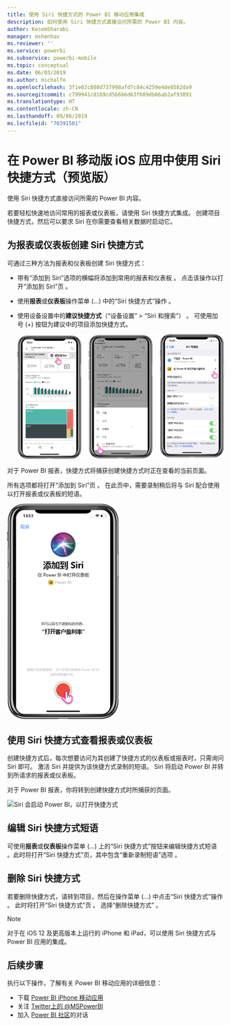 ```yaml
---
title: 使用 Siri 快捷方式的 Power BI 移动应用集成
description: 如何使用 Siri 快捷方式直接访问所需的 Power BI 内容。
author: KesemSharabi
manager: mshenhav
ms.reviewer: ''
ms.service: powerbi
ms.subservice: powerbi-mobile
ms.topic: conceptual
ms.date: 06/03/2019
ms.author: michalfo
ms.openlocfilehash: 3f1e02c880d737998afd7c84c4259e4de8582da9
ms.sourcegitcommit: c799941c8169cd5b6b6d63f609db66ab2af93891
ms.translationtype: HT
ms.contentlocale: zh-CN
ms.lasthandoff: 09/06/2019
ms.locfileid: "70391501"
---
```

# <a name="using-siri-shortcuts-in-power-bi-mobile-ios-app-preview"></a>在 Power BI 移动版 iOS 应用中使用 Siri 快捷方式（预览版）

使用 Siri 快捷方式直接访问所需的 Power BI 内容。

若要轻松快速地访问常用的报表或仪表板，请使用 Siri 快捷方式集成。 创建项目快捷方式，然后可以要求 Siri 在你需要查看相关数据时启动它。

## <a name="create-siri-shortcut-for-a-report-or-dashboard"></a>为报表或仪表板创建 Siri 快捷方式

可通过三种方法为报表和仪表板创建 Siri 快捷方式：

- 带有“添加到 Siri”选项的横幅将添加到常用的报表和仪表板  。 点击该操作以打开“添加到 Siri”页  。
    
- 使用**报表**或**仪表板**操作菜单 (...) 中的“Siri 快捷方式”操作  。
    
- 使用设备设置中的**建议快捷方式**（“设备设置” > “Siri 和搜索”）   。 可使用加号 (+) 按钮为建议中的项目添加快捷方式。
     
     ![创建快捷方式](./media/mobile-apps-ios-siri-search/power-bi-siri-create-shortcut.png)

对于 Power BI 报表，快捷方式将捕获创建快捷方式时正在查看的当前页面。 

所有选项都将打开“添加到 Siri”页  。 在此页中，需要录制稍后将与 Siri 配合使用以打开报表或仪表板的短语。 
   
![“添加到 Siri”页](./media/mobile-apps-ios-siri-search/power-bi-siri-add-page.png)
    

## <a name="use-siri-shortcuts-to-view-report-or-dashboard"></a>使用 Siri 快捷方式查看报表或仪表板

创建快捷方式后，每次想要访问为其创建了快捷方式的仪表板或报表时，只需询问 Siri 即可。
激活 Siri 并提供为该快捷方式录制的短语。 Siri 将启动 Power BI 并转到所请求的报表或仪表板。 

对于 Power BI 报表，你将转到创建快捷方式时所捕获的页面。


  ![Siri 会启动 Power BI，以打开快捷方式](./media/mobile-apps-ios-siri-search/power-bi-siri-open.png)
  

## <a name="edit-siri-shortcut-phrase"></a>编辑 Siri 快捷方式短语 
可使用**报表**或**仪表板**操作菜单 (...) 上的“Siri 快捷方式”按钮来编辑快捷方式短语  。此时将打开“Siri 快捷方式”页，其中包含“重新录制短语”选项  。 

## <a name="delete-siri-shortcut"></a>删除 Siri 快捷方式 
若要删除快捷方式，请转到项目，然后在操作菜单 (...) 中点击“Siri 快捷方式”操作  。 此时将打开“Siri 快捷方式”页  。 选择“删除快捷方式”  。


> [!NOTE]
> 对于在 iOS 12 及更高版本上运行的 iPhone 和 iPad，可以使用 Siri 快捷方式与 Power BI 应用的集成。
> 

## <a name="next-steps"></a>后续步骤
执行以下操作，了解有关 Power BI 移动应用的详细信息： 

* 下载 [Power BI iPhone 移动应用](http://go.microsoft.com/fwlink/?LinkId=522062)
* 关注 [Twitter上的 @MSPowerBI](https://twitter.com/MSPowerBI)
* 加入 [Power BI 社区](http://community.powerbi.com/)的对话

